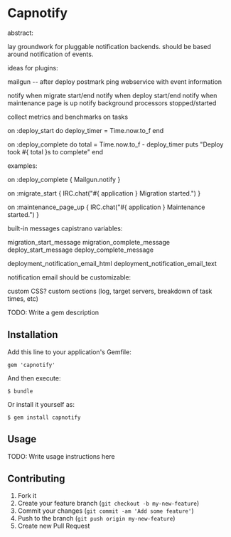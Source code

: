 # Capnotify

abstract:

lay groundwork for pluggable notification backends.
should be based around notification of events.

ideas for plugins:

mailgun -- after deploy
postmark
ping webservice with event information

notify when migrate start/end
notify when deploy start/end
notify when maintenance page is up
notify background processors stopped/started

collect metrics and benchmarks on tasks

on :deploy_start do
  deploy_timer = Time.now.to_f
end

on :deploy_complete do
  total = Time.now.to_f - deploy_timer
  puts "Deploy took #{ total }s to complete"
end

examples:

on :deploy_complete { Mailgun.notify }

on :migrate_start { IRC.chat("#{ application } Migration started.") }

on :maintenance_page_up { IRC.chat("#{ application } Maintenance started.") }

built-in messages capistrano variables:

migration_start_message
migration_complete_message
deploy_start_message
deploy_complete_message

deployment_notification_email_html
deployment_notification_email_text

notification email should be customizable:

custom CSS?
custom sections (log, target servers, breakdown of task times, etc)

TODO: Write a gem description

## Installation

Add this line to your application's Gemfile:

    gem 'capnotify'

And then execute:

    $ bundle

Or install it yourself as:

    $ gem install capnotify

## Usage

TODO: Write usage instructions here

## Contributing

1. Fork it
2. Create your feature branch (`git checkout -b my-new-feature`)
3. Commit your changes (`git commit -am 'Add some feature'`)
4. Push to the branch (`git push origin my-new-feature`)
5. Create new Pull Request
